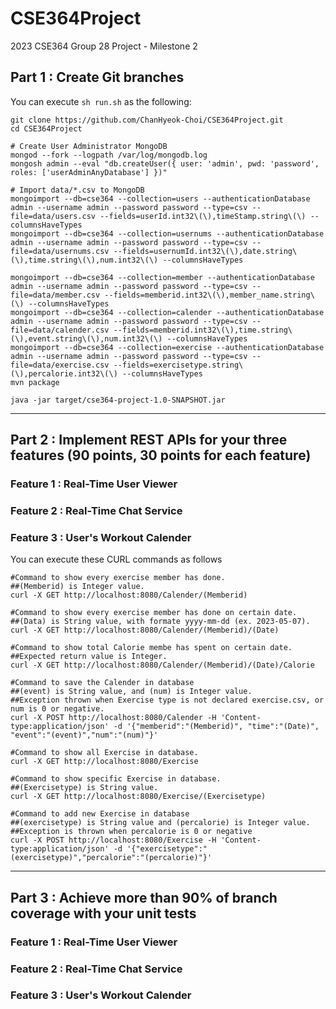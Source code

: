 # CSE364Project
2023 CSE364 Group 28 Project - Milestone 2

## Part 1 : Create Git branches

You can execute `sh run.sh` as the following:
```
git clone https://github.com/ChanHyeok-Choi/CSE364Project.git
cd CSE364Project

# Create User Administrator MongoDB
mongod --fork --logpath /var/log/mongodb.log
mongosh admin --eval "db.createUser({ user: 'admin', pwd: 'password', roles: ['userAdminAnyDatabase'] })"

# Import data/*.csv to MongoDB
mongoimport --db=cse364 --collection=users --authenticationDatabase admin --username admin --password password --type=csv --file=data/users.csv --fields=userId.int32\(\),timeStamp.string\(\) --columnsHaveTypes
mongoimport --db=cse364 --collection=usernums --authenticationDatabase admin --username admin --password password --type=csv --file=data/usernums.csv --fields=usernumId.int32\(\),date.string\(\),time.string\(\),num.int32\(\) --columnsHaveTypes

mongoimport --db=cse364 --collection=member --authenticationDatabase admin --username admin --password password --type=csv --file=data/member.csv --fields=memberid.int32\(\),member_name.string\(\) --columnsHaveTypes
mongoimport --db=cse364 --collection=calender --authenticationDatabase admin --username admin --password password --type=csv --file=data/calender.csv --fields=memberid.int32\(\),time.string\(\),event.string\(\),num.int32\(\) --columnsHaveTypes
mongoimport --db=cse364 --collection=exercise --authenticationDatabase admin --username admin --password password --type=csv --file=data/exercise.csv --fields=exercisetype.string\(\),percalorie.int32\(\) --columnsHaveTypes
mvn package

java -jar target/cse364-project-1.0-SNAPSHOT.jar
```

---

## Part 2 : Implement REST APIs for your three features (90 points, 30 points for each feature)

### Feature 1 : Real-Time User Viewer

### Feature 2 : Real-Time Chat Service

### Feature 3 : User's Workout Calender

You can execute these CURL commands as follows
```
#Command to show every exercise member has done.
##(Memberid) is Integer value.
curl -X GET http://localhost:8080/Calender/(Memberid)

#Command to show every exercise member has done on certain date.
##(Data) is String value, with formate yyyy-mm-dd (ex. 2023-05-07).
curl -X GET http://localhost:8080/Calender/(Memberid)/(Date)

#Command to show total Calorie membe has spent on certain date.
##Expected return value is Integer.
curl -X GET http://localhost:8080/Calender/(Memberid)/(Date)/Calorie

#Command to save the Calender in database
##(event) is String value, and (num) is Integer value.
##Exception thrown when Exercise type is not declared exercise.csv, or num is 0 or negative.
curl -X POST http://localhost:8080/Calender -H 'Content-type:application/json' -d '{"memberid":"(Memberid)", "time":"(Date)", "event":"(event)","num":"(num)"}'

#Command to show all Exercise in database.
curl -X GET http://localhost:8080/Exercise

#Command to show specific Exercise in database.
##(Exercisetype) is String value.
curl -X GET http://localhost:8080/Exercise/(Exercisetype)

#Command to add new Exercise in database
##(exercisetype) is String value and (percalorie) is Integer value.
##Exception is thrown when percalorie is 0 or negative
curl -X POST http://localhost:8080/Exercise -H 'Content-type:application/json' -d '{"exercisetype":"(exercisetype)","percalorie":"(percalorie)"}'
```

---
  
## Part 3 : Achieve more than 90% of branch coverage with your unit tests

### Feature 1 : Real-Time User Viewer

### Feature 2 : Real-Time Chat Service

### Feature 3 : User's Workout Calender